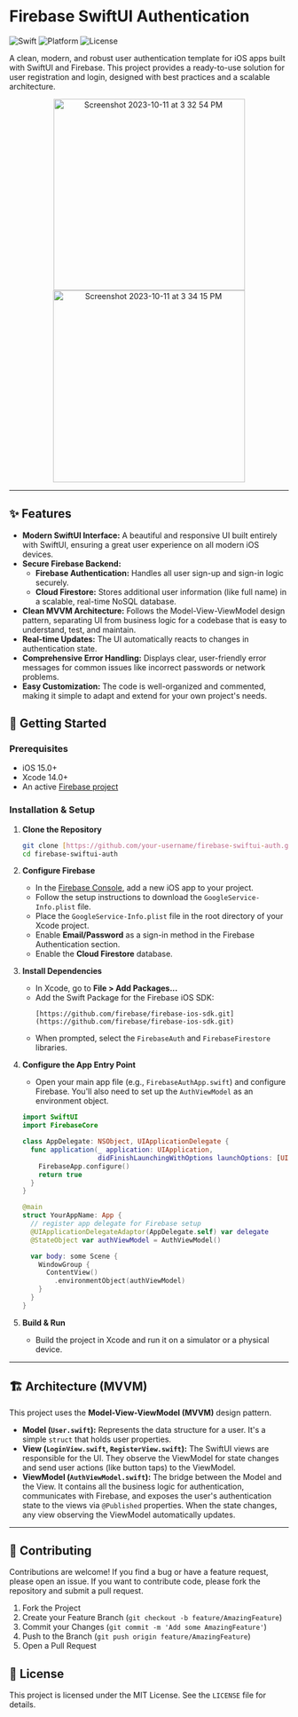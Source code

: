 # Firebase SwiftUI Authentication

![Swift](https://img.shields.io/badge/Swift-5.0-orange.svg)
![Platform](https://img.shields.io/badge/platform-iOS-lightgrey.svg)
![License](https://img.shields.io/badge/License-MIT-blue.svg)

A clean, modern, and robust user authentication template for iOS apps built with SwiftUI and Firebase. This project provides a ready-to-use solution for user registration and login, designed with best practices and a scalable architecture.

<p align="center">
  <img width="345" alt="Screenshot 2023-10-11 at 3 32 54 PM" src="https://github.com/ReyabSaluja/RegisterLoginPageFirebase/assets/114021780/3e1815e5-8460-4017-a85e-cb2c797dfaae">
  <img width="346" alt="Screenshot 2023-10-11 at 3 34 15 PM" src="https://github.com/ReyabSaluja/RegisterLoginPageFirebase/assets/114021780/b0b6754d-ea43-4fe6-809b-43ba0c1607bd">
</p>

---

## ✨ Features

* **Modern SwiftUI Interface:** A beautiful and responsive UI built entirely with SwiftUI, ensuring a great user experience on all modern iOS devices.
* **Secure Firebase Backend:**
    * **Firebase Authentication:** Handles all user sign-up and sign-in logic securely.
    * **Cloud Firestore:** Stores additional user information (like full name) in a scalable, real-time NoSQL database.
* **Clean MVVM Architecture:** Follows the Model-View-ViewModel design pattern, separating UI from business logic for a codebase that is easy to understand, test, and maintain.
* **Real-time Updates:** The UI automatically reacts to changes in authentication state.
* **Comprehensive Error Handling:** Displays clear, user-friendly error messages for common issues like incorrect passwords or network problems.
* **Easy Customization:** The code is well-organized and commented, making it simple to adapt and extend for your own project's needs.

## 🚀 Getting Started

### Prerequisites

* iOS 15.0+
* Xcode 14.0+
* An active [Firebase project](https://console.firebase.google.com/)

### Installation & Setup

1.  **Clone the Repository**
    ```bash
    git clone [https://github.com/your-username/firebase-swiftui-auth.git](https://github.com/your-username/firebase-swiftui-auth.git)
    cd firebase-swiftui-auth
    ```

2.  **Configure Firebase**
    * In the [Firebase Console](https://console.firebase.google.com/), add a new iOS app to your project.
    * Follow the setup instructions to download the `GoogleService-Info.plist` file.
    * Place the `GoogleService-Info.plist` file in the root directory of your Xcode project.
    * Enable **Email/Password** as a sign-in method in the Firebase Authentication section.
    * Enable the **Cloud Firestore** database.

3.  **Install Dependencies**
    * In Xcode, go to **File > Add Packages...**
    * Add the Swift Package for the Firebase iOS SDK:
        ```
        [https://github.com/firebase/firebase-ios-sdk.git](https://github.com/firebase/firebase-ios-sdk.git)
        ```
    * When prompted, select the `FirebaseAuth` and `FirebaseFirestore` libraries.

4.  **Configure the App Entry Point**
    * Open your main app file (e.g., `FirebaseAuthApp.swift`) and configure Firebase. You'll also need to set up the `AuthViewModel` as an environment object.

    ```swift
    import SwiftUI
    import FirebaseCore

    class AppDelegate: NSObject, UIApplicationDelegate {
      func application(_ application: UIApplication,
                       didFinishLaunchingWithOptions launchOptions: [UIApplication.LaunchOptionsKey : Any]? = nil) -> Bool {
        FirebaseApp.configure()
        return true
      }
    }

    @main
    struct YourAppName: App {
      // register app delegate for Firebase setup
      @UIApplicationDelegateAdaptor(AppDelegate.self) var delegate
      @StateObject var authViewModel = AuthViewModel()

      var body: some Scene {
        WindowGroup {
          ContentView()
            .environmentObject(authViewModel)
        }
      }
    }
    ```

5.  **Build & Run**
    * Build the project in Xcode and run it on a simulator or a physical device.

---

## 🏗️ Architecture (MVVM)

This project uses the **Model-View-ViewModel (MVVM)** design pattern.

* **Model (`User.swift`):** Represents the data structure for a user. It's a simple `struct` that holds user properties.
* **View (`LoginView.swift`, `RegisterView.swift`):** The SwiftUI views are responsible for the UI. They observe the ViewModel for state changes and send user actions (like button taps) to the ViewModel.
* **ViewModel (`AuthViewModel.swift`):** The bridge between the Model and the View. It contains all the business logic for authentication, communicates with Firebase, and exposes the user's authentication state to the views via `@Published` properties. When the state changes, any view observing the ViewModel automatically updates.

---

## 🤝 Contributing

Contributions are welcome! If you find a bug or have a feature request, please open an issue. If you want to contribute code, please fork the repository and submit a pull request.

1.  Fork the Project
2.  Create your Feature Branch (`git checkout -b feature/AmazingFeature`)
3.  Commit your Changes (`git commit -m 'Add some AmazingFeature'`)
4.  Push to the Branch (`git push origin feature/AmazingFeature`)
5.  Open a Pull Request

## 📄 License

This project is licensed under the MIT License. See the `LICENSE` file for details.
